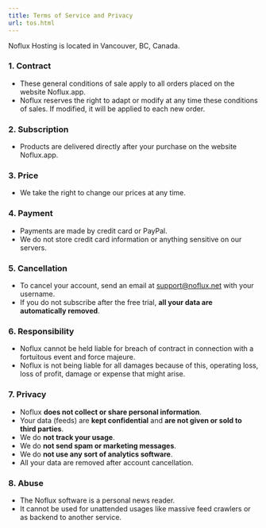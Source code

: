 ```yaml
---
title: Terms of Service and Privacy
url: tos.html
---
```

Noflux Hosting is located in Vancouver, BC, Canada.

### 1. Contract

-   These general conditions of sale apply to all orders placed on the
    website Noflux.app.
-   Noflux reserves the right to adapt or modify at any time these
    conditions of sales. If modified, it will be applied to each new
    order.

### 2. Subscription

-   Products are delivered directly after your purchase on the website
    Noflux.app.

### 3. Price

-   We take the right to change our prices at any time.

### 4. Payment

-   Payments are made by credit card or PayPal.
-   We do not store credit card information or anything sensitive on our
    servers.

### 5. Cancellation

-   To cancel your account, send an email at <support@noflux.net> with
    your username.
-   If you do not subscribe after the free trial, **all your data are
    automatically removed**.

### 6. Responsibility

-   Noflux cannot be held liable for breach of contract in connection
    with a fortuitous event and force majeure.
-   Noflux is not being liable for all damages because of this,
    operating loss, loss of profit, damage or expense that might arise.

### 7. Privacy

-   Noflux **does not collect or share personal information**.
-   Your data (feeds) are **kept confidential** and **are not given or
    sold to third parties**.
-   We do **not track your usage**.
-   We do **not send spam or marketing messages**.
-   We do **not use any sort of analytics software**.
-   All your data are removed after account cancellation.

### 8. Abuse

-   The Noflux software is a personal news reader.
-   It cannot be used for unattended usages like massive feed crawlers
    or as backend to another service.